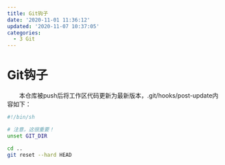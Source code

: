 ```yaml
---
title: Git钩子
date: '2020-11-01 11:36:12'
updated: '2020-11-07 10:37:05'
categories:
  - 3 Git
---
```

# Git钩子

　　本仓库被push后将工作区代码更新为最新版本，.git/hooks/post-update内容如下：

```sh
#!/bin/sh

# 注意，这很重要！
unset GIT_DIR

cd ..
git reset --hard HEAD
```

